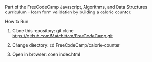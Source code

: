 Part of the FreeCodeCamp Javascript, Algorithms, and Data Structures curriculum - learn form validation by building a calorie counter.


How to Run

1.	Clone this repository:
git clone
https://github.com/Matchittom/FreeCodeCamp.git

2. Change directory:
cd FreeCodeCamp/calorie-counter

3. Open in browser:
open index.html 
